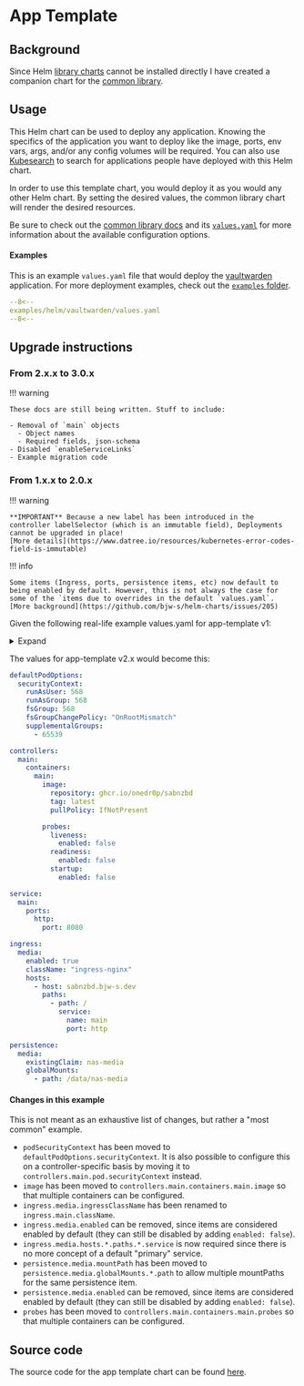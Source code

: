 # App Template

## Background

Since Helm [library charts](https://helm.sh/docs/topics/library_charts/) cannot be
installed directly I have created a companion chart for the [common library](../common-library/index.md).

## Usage

This Helm chart can be used to deploy any application. Knowing the specifics of the application you want to deploy
like the image, ports, env vars, args, and/or any config volumes will be required. You can also use [Kubesearch](https://kubesearch.dev/)
to search for applications people have deployed with this Helm chart.

In order to use this template chart, you would deploy it as you would any other Helm chart.
By setting the desired values, the common library chart will render the desired resources.

Be sure to check out the [common library docs](../common-library/index.md)
and its [`values.yaml`](https://github.com/bjw-s/helm-charts/tree/main/charts/library/common/values.yaml) for
more information about the available configuration options.

#### Examples

This is an example `values.yaml` file that would deploy the [vaultwarden](https://github.com/dani-garcia/vaultwarden)
application. For more deployment examples, check out the [`examples` folder](https://github.com/bjw-s/helm-charts/tree/main/examples/).

```yaml linenums="1"
--8<--
examples/helm/vaultwarden/values.yaml
--8<--
```

## Upgrade instructions

### From 2.x.x to 3.0.x

!!! warning

    These docs are still being written. Stuff to include:

    - Removal of `main` objects
      - Object names
      - Required fields, json-schema
    - Disabled `enableServiceLinks`
    - Example migration code

### From 1.x.x to 2.0.x

!!! warning

    **IMPORTANT** Because a new label has been introduced in the controller labelSelector (which is an immutable field), Deployments cannot be upgraded in place!
    [More details](https://www.datree.io/resources/kubernetes-error-codes-field-is-immutable)

!!! info

    Some items (Ingress, ports, persistence items, etc) now default to being enabled by default. However, this is not always the case for some of the `items due to overrides in the default `values.yaml`.
    [More background](https://github.com/bjw-s/helm-charts/issues/205)

Given the following real-life example values.yaml for app-template v1:

<details>
<summary>Expand</summary>

```yaml
image:
  repository: ghcr.io/onedr0p/sabnzbd
  tag: latest
  pullPolicy: IfNotPresent

podSecurityContext:
  runAsUser: 568
  runAsGroup: 568
  fsGroup: 568
  fsGroupChangePolicy: "OnRootMismatch"
  supplementalGroups:
    - 65539

service:
  main:
    ports:
      http:
        port: 8080

ingress:
  media:
    enabled: true
    ingressClassName: "ingress-nginx"
    hosts:
      - host: sabnzbd.bjw-s.dev
        paths:
          - path: /

persistence:
  media:
    enabled: true
    existingClaim: nas-media
    globalMounts:
      - path: /data/nas-media

probes:
  liveness:
    enabled: false
  readiness:
    enabled: false
  startup:
    enabled: false
```

</details>

The values for app-template v2.x would become this:

```yaml
defaultPodOptions:
  securityContext:
    runAsUser: 568
    runAsGroup: 568
    fsGroup: 568
    fsGroupChangePolicy: "OnRootMismatch"
    supplementalGroups:
      - 65539

controllers:
  main:
    containers:
      main:
        image:
          repository: ghcr.io/onedr0p/sabnzbd
          tag: latest
          pullPolicy: IfNotPresent

        probes:
          liveness:
            enabled: false
          readiness:
            enabled: false
          startup:
            enabled: false

service:
  main:
    ports:
      http:
        port: 8080

ingress:
  media:
    enabled: true
    className: "ingress-nginx"
    hosts:
      - host: sabnzbd.bjw-s.dev
        paths:
          - path: /
            service:
              name: main
              port: http

persistence:
  media:
    existingClaim: nas-media
    globalMounts:
      - path: /data/nas-media
```

#### Changes in this example

This is not meant as an exhaustive list of changes, but rather a "most common" example.

- `podSecurityContext` has been moved to `defaultPodOptions.securityContext`. It is also possible to configure this on a controller-specific basis by moving it to `controllers.main.pod.securityContext` instead.
- `image` has been moved to `controllers.main.containers.main.image` so that multiple containers can be configured.
- `ingress.media.ingressClassName` has been renamed to `ingress.main.className`.
- `ingress.media.enabled` can be removed, since items are considered enabled by default (they can still be disabled by adding `enabled: false`).
- `ingress.media.hosts.*.paths.*.service` is now required since there is no more concept of a default "primary" service.
- `persistence.media.mountPath` has been moved to `persistence.media.globalMounts.*.path` to allow multiple mountPaths for the same persistence item.
- `persistence.media.enabled` can be removed, since items are considered enabled by default (they can still be disabled by adding `enabled: false`).
- `probes` has been moved to `controllers.main.containers.main.probes` so that multiple containers can be configured.

## Source code

The source code for the app template chart can be found
[here](https://github.com/bjw-s/helm-charts/tree/main/charts/other/app-template).
